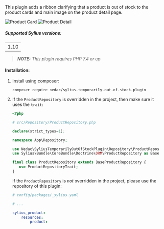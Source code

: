 This plugin adds a ribbon clarifying that a product is out of stock to the product cards and main image on the product detail page.

![Product Card](product_card.png)
![Product Detail](product_detail.png)

##### Supported Sylius versions:
<table>
    <tr><td>1.10</td></tr>
</table>


> **_NOTE:_** *This plugin requires PHP 7.4 or up*

#### Installation:

1. Install using composer:
    ```bash
    composer require nedac/sylius-temporarily-out-of-stock-plugin
    ```

2. If the `ProductRepository` is overridden in the project, then make sure it uses the `trait`:
    ```php
    <?php

    # src/Repository/ProductRepository.php

    declare(strict_types=1);

    namespace App\Repository;

    use Nedac\SyliusTemporarilyOutOfStockPlugin\Repository\ProductRepositoryTrait;
    use Sylius\Bundle\CoreBundle\Doctrine\ORM\ProductRepository as BaseProductRepository;

    final class ProductRepository extends BaseProductRepository {
       use ProductRepositoryTrait;
    }
    ```

    If the `ProductRepository` is *not* overridden in the project, please use the repository of this plugin:
    ```yaml
    # config/packages/_sylius.yaml

    # ...

    sylius_product:
        resources:
            product:
          